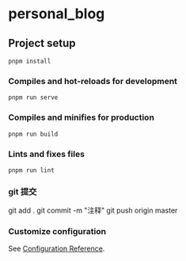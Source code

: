 # personal_blog

## Project setup

```
pnpm install
```

### Compiles and hot-reloads for development

```
pnpm run serve
```

### Compiles and minifies for production

```
pnpm run build
```

### Lints and fixes files

```
pnpm run lint
```

### git 提交

git add .
git commit -m "注释"
git push origin master

### Customize configuration

See [Configuration Reference](https://cli.vuejs.org/config/).
